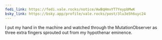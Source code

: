 ```yaml
---
fedi_link: https://fedi.vale.rocks/notice/AwBqHmvYT7YeypbMwK
bsky_link: https://bsky.app/profile/vale.rocks/post/3lu3e5h6uyc24
---
```


I put my hand in the machine and watched through the MutationObserver as three extra fingers sprouted out from my hypothenar eminence.
